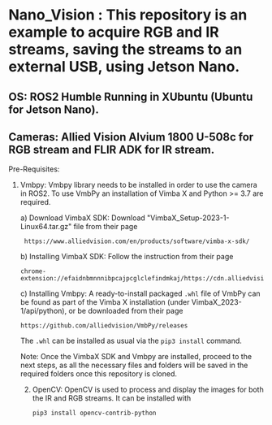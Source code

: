 # Nano_Vision : This repository is an example to acquire RGB and IR streams, saving the streams to an external USB, using Jetson Nano.

##  OS: ROS2 Humble Running in XUbuntu (Ubuntu for Jetson Nano).
##  Cameras: Allied Vision Alvium 1800 U-508c for RGB stream and FLIR ADK for IR stream.

Pre-Requisites:

  1) Vmbpy:
     Vmbpy library needs to be installed in order to use the camera in ROS2. To use VmbPy an installation of Vimba X and Python >= 3.7 are required.

     a) Download VimbaX SDK: Download "VimbaX_Setup-2023-1-Linux64.tar.gz" file from their page
     
          https://www.alliedvision.com/en/products/software/vimba-x-sdk/

     b) Installing VimbaX SDK: Follow the instruction from their page

         chrome-extension://efaidnbmnnnibpcajpcglclefindmkaj/https://cdn.alliedvision.com/fileadmin/content/documents/products/software/software/Vimba/appnote/Vimba_installation_under_Linux.pdf
         
     c) Installing Vmbpy: A ready-to-install packaged `.whl` file of VmbPy can be found as part of the Vimba X installation (under VimbaX_2023-1/api/python), or be downloaded from their page

         https://github.com/alliedvision/VmbPy/releases
     The `.whl` can be installed as usual via the `pip3 install` command.

     Note: Once the VimbaX SDK and Vmbpy are installed, proceed to the next steps, as all the necessary files and folders will be saved in the required folders once this repository is cloned.

     2) OpenCV:
        OpenCV is used to process and display the images for both the IR and RGB streams. It can be installed with

            pip3 install opencv-contrib-python
     
